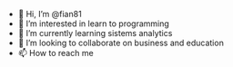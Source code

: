 - 👋 Hi, I’m @fian81
- 👀 I’m interested in learn to programming
- 🌱 I’m currently learning sistems analytics
- 💞️ I’m looking to collaborate on business and education
- 📫 How to reach me 

<!---
fian81/fian81 is a ✨ special ✨ repository because its `README.md` (this file) appears on your GitHub profile.
You can click the Preview link to take a look at your changes.
--->
